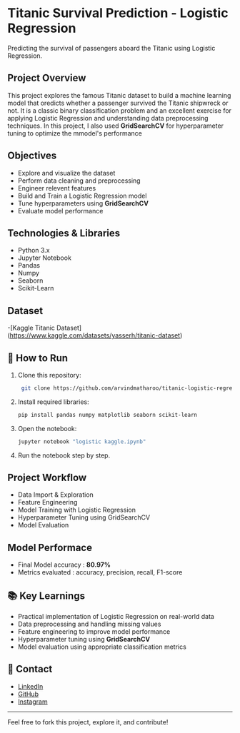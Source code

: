 # Titanic Survival Prediction - Logistic Regression 
Predicting the survival of passengers aboard the Titanic using Logistic Regression.

## Project Overview 
This project explores the famous Titanic dataset to build a machine learning model that oredicts whether a passenger survived the Titanic shipwreck or not.
It is a classic binary classification problem and an excellent exercise for applying Logistic Regression and understanding data preprocessing techniques.
In this project, I also used **GridSearchCV** for hyperparameter tuning to optimize the mmodel's performance 

## Objectives 
- Explore and visualize the dataset
- Perform data cleaning and preprocessing
- Engineer relevent features
- Build and Train a Logistic Regression model
- Tune hyperparameters using **GridSearchCV**
- Evaluate model performance

## Technologies & Libraries

- Python 3.x
- Jupyter Notebook
- Pandas
- Numpy
- Seaborn
- Scikit-Learn

## Dataset 

-[Kaggle Titanic Dataset] (https://www.kaggle.com/datasets/yasserh/titanic-dataset)

## 🚀 How to Run

1. Clone this repository:
   ```bash
    git clone https://github.com/arvindmatharoo/titanic-logistic-regression.git
    ```
2. Install required libraries:
    ```bash
    pip install pandas numpy matplotlib seaborn scikit-learn
    ```
3. Open the notebook:
    ```bash
    jupyter notebook "logistic kaggle.ipynb"
    ```
4. Run the notebook step by step.


## Project Workflow
- Data Import & Exploration
- Feature Engineering
- Model Training with Logistic Regression
- Hyperparameter Tuning using GridSearchCV
- Model Evaluation

## Model Performace 
- Final Model accuracy : **80.97%**
- Metrics evaluated : accuracy, precision, recall, F1-score

## 📚 Key Learnings

- Practical implementation of Logistic Regression on real-world data
- Data preprocessing and handling missing values
- Feature engineering to improve model performance
- Hyperparameter tuning using **GridSearchCV**
- Model evaluation using appropriate classification metrics

## 💬 Contact

- [LinkedIn](https://www.linkedin.com/in/arvindmatharoo/)  
- [GitHub](https://github.com/arvindmatharoo)
- [Instagram](https://www.instagram.com/arvindmatharoo/)

---

Feel free to fork this project, explore it, and contribute!
